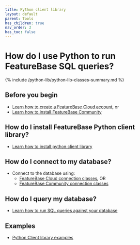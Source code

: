 ```yaml
---
title: Python client library
layout: default
parent: Tools
has_children: true
nav_order: 3
has_toc: false
---
```


# How do I use Python to run FeatureBase SQL queries?

{% include /python-lib/python-lib-classes-summary.md %}

## Before you begin

* [Learn how to create a FeatureBase Cloud account](/docs/cloud/cloud-getstart/cloud-signup), or
* [Learn how to install FeatureBase Community](/docs/community/com-home/#install-featurebase-community)

## How do I install FeatureBase Python client library?

* [Learn how to install python client library](/docs/tools/python-client-library/python-client-install)

## How do I connect to my database?

* Connect to the database using:
  * [FeatureBase Cloud connection classes](/docs/tools/python-client-library/python-client-connect-cloud), OR
  * [FeatureBase Community connection classes](/docs/tools/python-client-library/python-client-connect-community)

## How do I query my database?

* [Learn how to run SQL queries against your database](/docs/tools/python-client-library/python-client-query)

## Examples

* [Python Client library examples](/docs/tools/python-client-library/python-client-example)
